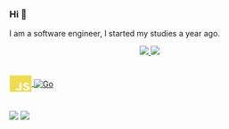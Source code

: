 ### Hi 👋
<p>
       I am a software engineer, I started my studies a year ago.
  </p>
<div align="center">
  <a href="https://github.com/xkiill">
  <img height="160em" src="https://github-readme-stats.vercel.app/api?username=xkiill&show_icons=true&theme=merko&include_all_commits=true&count_private=true"/>
  <img height="160em" src="https://github-readme-stats.vercel.app/api/top-langs/?username=xkiill&layout=compact&langs_count=7&theme=merko"/>
</div>
<div class="Icon" ></br>
  </br>
   <img align="center" alt="Js" style="text-align: start;"height="30" width="40" src="https://raw.githubusercontent.com/devicons/devicon/master/icons/javascript/javascript-plain.svg">  
   <img align="center" alt="Go" style="text-align: start;"height="30" width="40" src="https://raw.githubusercontent.com/jmnote/z-icons/master/svg/go.svg">  
   
</div>
<div> 
  </br>
 </br>
  <a href = "mailto:italokiillrios@gmail.com" align="center"><img src="https://img.shields.io/badge/-Gmail-%23333?style=for-the-badge&logo=gmail&logoColor=white" target="_blank"></a>
  <a href="https://www.linkedin.com/in/italokiill" align="center" ><img src="https://img.shields.io/badge/-LinkedIn-%230077B5?style=for-the-badge&logo=linkedin&logoColor=white" target="_blank"></a> 
 

 
</div>
